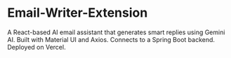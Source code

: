 # Email-Writer-Extension
A React-based AI email assistant that generates smart replies using Gemini AI. Built with Material UI and Axios. Connects to a Spring Boot backend. Deployed on Vercel.
